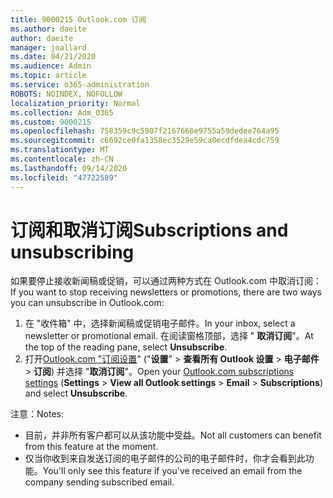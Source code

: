 ```yaml
---
title: 9000215 Outlook.com 订阅
ms.author: daeite
author: daeite
manager: joallard
ms.date: 04/21/2020
ms.audience: Admin
ms.topic: article
ms.service: o365-administration
ROBOTS: NOINDEX, NOFOLLOW
localization_priority: Normal
ms.collection: Adm_O365
ms.custom: 9000215
ms.openlocfilehash: 758359c9c5907f2167666e9755a59dedee764a95
ms.sourcegitcommit: c6692ce0fa1358ec3529e59ca0ecdfdea4cdc759
ms.translationtype: MT
ms.contentlocale: zh-CN
ms.lasthandoff: 09/14/2020
ms.locfileid: "47722589"
---
```

# <a name="subscriptions-and-unsubscribing"></a><span data-ttu-id="9a335-102">订阅和取消订阅</span><span class="sxs-lookup"><span data-stu-id="9a335-102">Subscriptions and unsubscribing</span></span>

<span data-ttu-id="9a335-103">如果要停止接收新闻稿或促销，可以通过两种方式在 Outlook.com 中取消订阅：</span><span class="sxs-lookup"><span data-stu-id="9a335-103">If you want to stop receiving newsletters or promotions, there are two ways you can unsubscribe in Outlook.com:</span></span>

1. <span data-ttu-id="9a335-104">在 "收件箱" 中，选择新闻稿或促销电子邮件。</span><span class="sxs-lookup"><span data-stu-id="9a335-104">In your inbox, select a newsletter or promotional email.</span></span> <span data-ttu-id="9a335-105">在阅读窗格顶部，选择 " **取消订阅**"。</span><span class="sxs-lookup"><span data-stu-id="9a335-105">At the top of the reading pane, select **Unsubscribe**.</span></span>
2. <span data-ttu-id="9a335-106">打开[Outlook.com "订阅设置](https://outlook.live.com/mail/options/mail/brandsSubscriptions)" ("**设置**"  >  **查看所有 Outlook 设置**  >  **电子邮件**  >  **订阅**) 并选择 "**取消订阅**"。</span><span class="sxs-lookup"><span data-stu-id="9a335-106">Open your [Outlook.com subscriptions settings](https://outlook.live.com/mail/options/mail/brandsSubscriptions) (**Settings** > **View all Outlook settings** > **Email** > **Subscriptions**) and select **Unsubscribe**.</span></span>

<span data-ttu-id="9a335-107">注意：</span><span class="sxs-lookup"><span data-stu-id="9a335-107">Notes:</span></span>

- <span data-ttu-id="9a335-108">目前，并非所有客户都可以从该功能中受益。</span><span class="sxs-lookup"><span data-stu-id="9a335-108">Not all customers can benefit from this feature at the moment.</span></span>
- <span data-ttu-id="9a335-109">仅当你收到来自发送订阅的电子邮件的公司的电子邮件时，你才会看到此功能。</span><span class="sxs-lookup"><span data-stu-id="9a335-109">You'll only see this feature if you've received an email from the company sending subscribed email.</span></span>